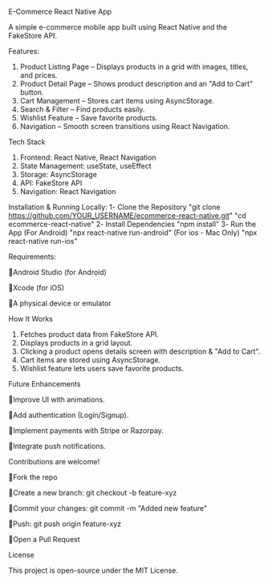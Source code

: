 E-Commerce React Native App

A simple e-commerce mobile app built using React Native and the FakeStore API. 

Features:
1. Product Listing Page – Displays products in a grid with images, titles, and prices.
2. Product Detail Page – Shows product description and an "Add to Cart" button.
3. Cart Management – Stores cart items using AsyncStorage.
4. Search & Filter – Find products easily.
5. Wishlist Feature – Save favorite products.
6. Navigation – Smooth screen transitions using React Navigation.



Tech Stack
1. Frontend: React Native, React Navigation
2. State Management: useState, useEffect
3. Storage: AsyncStorage
4. API: FakeStore API
5. Navigation: React Navigation

Installation & Running Locally:
1️- Clone the Repository
"git clone https://github.com/YOUR_USERNAME/ecommerce-react-native.git"
"cd ecommerce-react-native"
2️- Install Dependencies
"npm install"
3️- Run the App (For Android)
"npx react-native run-android"
(For ios - Mac Only)
"npx react-native run-ios"




Requirements:

🔹Android Studio (for Android)

🔹Xcode (for iOS)

🔹A physical device or emulator




How It Works
1. Fetches product data from FakeStore API.
2. Displays products in a grid layout.
3. Clicking a product opens details screen with description & "Add to Cart".
4. Cart items are stored using AsyncStorage.
5. Wishlist feature lets users save favorite products.




Future Enhancements

🔹Improve UI with animations.

🔹Add authentication (Login/Signup).

🔹Implement payments with Stripe or Razorpay.

🔹Integrate push notifications.




Contributions are welcome! 

🔹Fork the repo

🔹Create a new branch: git checkout -b feature-xyz

🔹Commit your changes: git commit -m "Added new feature"

🔹Push: git push origin feature-xyz

🔹Open a Pull Request




License

This project is open-source under the MIT License.

